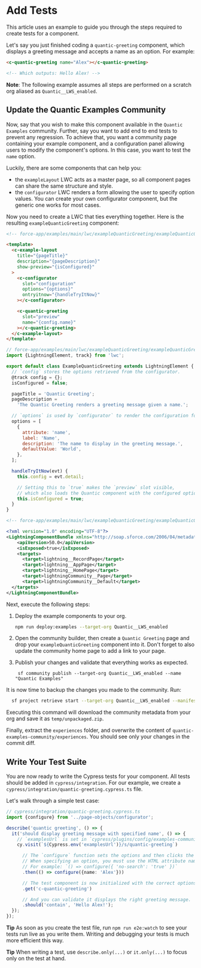 # Add Tests

This article uses an example to guide you through the steps required to create tests for a component.

Let's say you just finished coding a `quantic-greeting` component, which displays a greeting message and accepts a name as an option. For example:

```html
<c-quantic-greeting name="Alex"></c-quantic-greeting>

<!-- Which outputs: Hello Alex! -->
```

**Note**: The following example assumes all steps are performed on a scratch org aliased as `Quantic__LWS_enabled`.

## Update the Quantic Examples Community

Now, say that you wish to make this component available in the `Quantic Examples` community. Further, say you want to add end to end tests to prevent any regression. To achieve that, you want a community page containing your example component, and a configuration panel allowing users to modify the component's options. In this case, you want to test the `name` option.

Luckily, there are some components that can help you:

- the `exampleLayout` LWC acts as a master page, so all component pages can share the same structure and style.
- the `configurator` LWC renders a form allowing the user to specify option values. You can create your own configurator component, but the generic one works for most cases.

Now you need to create a LWC that ties everything together. Here is the resulting `exampleQuanticGreeting` component:

```html
<!-- force-app/examples/main/lwc/exampleQuanticGreeting/exampleQuanticGreeting.html -->

<template>
  <c-example-layout
    title="{pageTitle}"
    description="{pageDescription}"
    show-preview="{isConfigured}"
  >
    <c-configurator
      slot="configuration"
      options="{options}"
      ontryitnow="{handleTryItNow}"
    ></c-configurator>

    <c-quantic-greeting
      slot="preview"
      name="{config.name}"
    ></c-quantic-greeting>
  </c-example-layout>
</template>
```

```javascript
// force-app/examples/main/lwc/exampleQuanticGreeting/exampleQuanticGreeting.js
import {LightningElement, track} from 'lwc';

export default class ExampleQuanticGreeting extends LightningElement {
  // `config` stores the options retrieved from the configurator.
  @track config = {};
  isConfigured = false;

  pageTitle = 'Quantic Greeting';
  pageDescription =
    'The Quantic Greeting renders a greeting message given a name.';

  // `options` is used by `configurator` to render the configuration form.
  options = [
    {
      attribute: 'name',
      label: 'Name',
      description: 'The name to display in the greeting message.',
      defaultValue: 'World',
    },
  ];

  handleTryItNow(evt) {
    this.config = evt.detail;

    // Setting this to `true` makes the `preview` slot visible,
    // which also loads the Quantic component with the configured options.
    this.isConfigured = true;
  }
}
```

```xml
<!-- force-app/examples/main/lwc/exampleQuanticGreeting/exampleQuanticGreeting.js-meta.xml -->

<?xml version="1.0" encoding="UTF-8"?>
<LightningComponentBundle xmlns="http://soap.sforce.com/2006/04/metadata">
    <apiVersion>50.0</apiVersion>
    <isExposed>true</isExposed>
    <targets>
      <target>lightning__RecordPage</target>
      <target>lightning__AppPage</target>
      <target>lightning__HomePage</target>
      <target>lightningCommunity__Page</target>
      <target>lightningCommunity__Default</target>
  </targets>
</LightningComponentBundle>
```

Next, execute the following steps:

1. Deploy the example components to your org.

   ```bash
   npm run deploy:examples --target-org Quantic__LWS_enabled
   ```

2. Open the community builder, then create a `Quantic Greeting` page and drop your `exampleQuanticGreeting` component into it. Don't forget to also update the community home page to add a link to your page.

3. Publish your changes and validate that everything works as expected.

   ```
    sf community publish --target-org Quantic__LWS_enabled --name "Quantic Examples"
   ```

It is now time to backup the changes you made to the community. Run:

```bash
  sf project retrieve start --target-org Quantic__LWS_enabled --manifest quantic-examples-community/package.xml --output-dir temp --wait 10
```

Executing this command will download the community metadata from your org and save it as `temp/unpackaged.zip`.

Finally, extract the `experiences` folder, and overwrite the content of `quantic-examples-community/experiences`. You should see only your changes in the commit diff.

## Write Your Test Suite

You are now ready to write the Cypress tests for your component. All tests should be added in `cypress/integration`. For our example, we create a `cypress/integration/quantic-greeting.cypress.ts` file.

Let's walk through a simple test case:

```typescript
// cypress/integration/quantic-greeting.cypress.ts
import {configure} from '../page-objects/configurator';

describe('quantic greeting', () => {
  it('should display greeting message with specified name', () => {
    // `examplesUrl` is set in `cypress/plugins/config/examples-community.json`
    cy.visit(`${Cypress.env('examplesUrl')}/s/quantic-greeting`)

      // The `configure` function sets the options and then clicks the `Try it now` button.
      // When specifying an option, you must use the HTML attribute name (e.g., `no-search`).
      // For example: `() => configure({ 'no-search': 'true' })`
      .then(() => configure({name: 'Alex'}))

      // The test component is now initialized with the correct options.
      .get('c-quantic-greeting')

      // And you can validate it displays the right greeting message.
      .should('contain', 'Hello Alex!');
  });
});
```

**Tip** As soon as you create the test file, run `npm run e2e:watch` to see your tests run live as you write them. Writing and debugging your tests is much more efficient this way.

**Tip** When writing a test, use `describe.only(...)` or `it.only(...)` to focus only on the test at hand.

